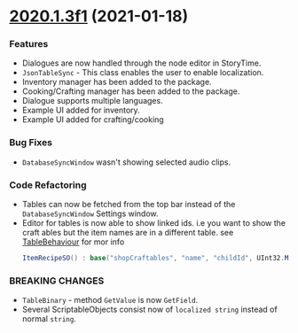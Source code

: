 <a name="2020.1.3f1"></a>
# [2020.1.3f1](https://github.com/akveo/nebular/compare/v2020.1.0b1...v2020.1.3f1) (2021-01-18)

### Features
* Dialogues are now handled through the node editor in StoryTime.
* `JsonTableSync` - This class enables the user to enable localization. 
* Inventory manager has been added to the package.
* Cooking/Crafting manager has been added to the package.
* Dialogue supports multiple languages.
* Example UI added for inventory.
* Example UI added for crafting/cooking

### Bug Fixes
* `DatabaseSyncWindow` wasn't showing selected audio clips.

### Code Refactoring
* Tables can now be fetched from the top bar instead of the `DatabaseSyncWindow` Settings window.
* Editor for tables is now able to show linked ids. i.e you want to show the craft ables but the
  item names are in a different table. see [TableBehaviour]() for mor info
  ```c#
  ItemRecipeSO() : base("shopCraftables", "name", "childId", UInt32.MaxValue, "items") { }
  ```

### BREAKING CHANGES
* `TableBinary` - method `GetValue` is now `GetField`.
* Several ScriptableObjects consist now of `localized string` instead of normal `string`.
